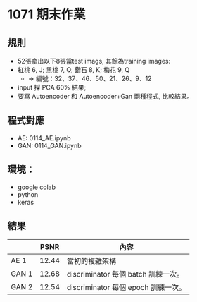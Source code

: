# 1071 期末作業
## 規則
- 52張拿出以下8張當test imags, 其餘為training images: 
- 紅桃 6, J; 黑桃 7, Q; 鑽石 8, K; 梅花 9, Q
  - => 編號：32、37、46、50、21、26、9、12
- input 採 PCA 60% 結果; 
- 要寫 Autoencoder 和 Autoencoder+Gan 兩種程式, 比較結果。

## 程式對應
- AE: 0114_AE.ipynb
- GAN: 0114_GAN.ipynb

## 環境：
- google colab
- python
- keras

## 結果
<!--
- AE 1: 當初的複雜架構
- GAN 1: 每個 epoch 有數個 batch，discriminator 每個 batch 訓練一次。
- GAN 2: 每個 epoch 有數個 batch，discriminator 每個 epoch 訓練一次。
-->
|  | PSNR | 內容 |
| -------- | -------- |  -------- | 
|  AE 1   | 12.44   | 當初的複雜架構 |
| GAN 1   | 12.68   | discriminator 每個 batch 訓練一次。 |
| GAN 2   | 12.54   | discriminator 每個 epoch 訓練一次。 |
